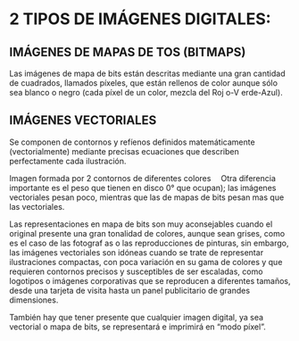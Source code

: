 # 2	TIPOS DE IMÁGENES DIGITALES:

## IMÁGENES DE MAPAS DE TOS (BITMAPS)

Las imágenes de mapa de bits están descritas mediante una gran cantidad de cuadrados, llamados píxeles, que están rellenos de color aunque sólo sea blanco o negro (cada píxel de un color, mezcla del Roj o-V erde-Azul).

## IMÁGENES VECTORIALES

Se componen de contornos y refíenos definidos matemáticamente (vectorialmente) mediante precisas ecuaciones que describen perfectamente cada ilustración.

Imagen formada por 2 contornos de diferentes colores 
Otra diferencia importante es el peso que tienen en disco 0° que ocupan); las imágenes vectoriales pesan poco, mientras que las de mapas de bits pesan mas que las vectoriales.

Las representaciones en mapa de bits son muy aconsejables cuando el original presente una gran tonalidad de colores, aunque sean grises, como es el caso de las fotograf as o las reproducciones de pinturas, sin embargo, las imágenes vectoriales son idóneas cuando se trate de representar ilustraciones compactas, con poca variación en su gama de colores y que requieren contornos precisos y susceptibles de ser escaladas, como	logotipos o	imágenes	corporativas que se	reproducen a	diferentes	tamaños,	desde	una	tarjeta	de
visita hasta un panel publicitario de grandes dimensiones.

También	hay que	tener	presente	que cualquier	imagen	digital,	ya	sea	vectorial	o mapa de bits,	se
representará e imprimirá en “modo píxel”.